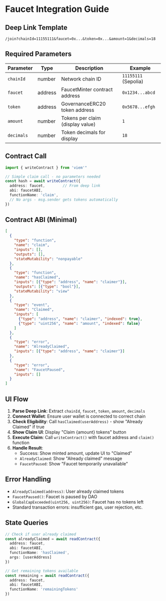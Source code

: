 # Faucet Integration Guide

## Deep Link Template

```
/join?chainId=11155111&faucet=0x...&token=0x...&amount=1&decimals=18
```

## Required Parameters

| Parameter | Type | Description | Example |
|-----------|------|-------------|---------|
| `chainId` | number | Network chain ID | `11155111` (Sepolia) |
| `faucet` | address | FaucetMinter contract address | `0x1234...abcd` |
| `token` | address | GovernanceERC20 token address | `0x5678...efgh` |
| `amount` | number | Tokens per claim (display value) | `1` |
| `decimals` | number | Token decimals for display | `18` |

## Contract Call

```typescript
import { writeContract } from 'viem'"

// Simple claim call - no parameters needed
const hash = await writeContract({
  address: faucet,        // From deep link
  abi: faucetABI,
  functionName: 'claim',
  // No args - msg.sender gets tokens automatically
})
```

## Contract ABI (Minimal)

```json
[
  {
    "type": "function",
    "name": "claim",
    "inputs": [],
    "outputs": [],
    "stateMutability": "nonpayable"
  },
  {
    "type": "function", 
    "name": "hasClaimed",
    "inputs": [{"type": "address", "name": "claimer"}],
    "outputs": [{"type": "bool"}],
    "stateMutability": "view"
  },
  {
    "type": "event",
    "name": "Claimed",
    "inputs": [
      {"type": "address", "name": "claimer", "indexed": true},
      {"type": "uint256", "name": "amount", "indexed": false}
    ]
  },
  {
    "type": "error",
    "name": "AlreadyClaimed",
    "inputs": [{"type": "address", "name": "claimer"}]
  },
  {
    "type": "error", 
    "name": "FaucetPaused",
    "inputs": []
  }
]
```

## UI Flow

1. **Parse Deep Link**: Extract `chainId`, `faucet`, `token`, `amount`, `decimals`
2. **Connect Wallet**: Ensure user wallet is connected to correct chain
3. **Check Eligibility**: Call `hasClaimed(userAddress)` - show "Already Claimed" if true
4. **Show Claim UI**: Display "Claim {amount} tokens" button
5. **Execute Claim**: Call `writeContract()` with faucet address and `claim()` function
6. **Handle Result**: 
   - Success: Show minted amount, update UI to "Claimed"
   - `AlreadyClaimed`: Show "Already claimed" message
   - `FaucetPaused`: Show "Faucet temporarily unavailable"

## Error Handling

- `AlreadyClaimed(address)`: User already claimed tokens
- `FaucetPaused()`: Faucet is paused by DAO  
- `GlobalCapExceeded(uint256, uint256)`: Faucet has no tokens left
- Standard transaction errors: insufficient gas, user rejection, etc.

## State Queries

```typescript
// Check if user already claimed
const alreadyClaimed = await readContract({
  address: faucet,
  abi: faucetABI,
  functionName: 'hasClaimed',
  args: [userAddress]
})

// Get remaining tokens available
const remaining = await readContract({
  address: faucet,
  abi: faucetABI, 
  functionName: 'remainingTokens'
})
```